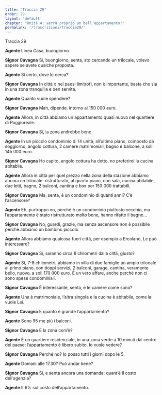 ```yaml
---
title: 'Traccia 29'
order: 29
layout: 'default'
chapter: "Unità 4: Verrà proprio un bell'appartamento!"
permalink: '/trascrizioni/traccia29/'
---
```


Traccia 29

**Agente** Linea Casa, buongiorno.

**Signor Cavagna** Sì, buongiorno, senta, sto cercando un trilocale, volevo sapere se avete qualche proposta.

**Agente** Sì certo, dove lo cerca?

**Signor Cavagna** In città o nei paesi limitrofi, non è importante, basta che sia in una zona tranquilla e ben servita.

**Agente** Quanto vuole spendere?

**Signor Cavagna** Mah, dipende, intorno ai 150 000 euro.

**Agente** Allora, in città abbiamo un appartamento quasi nuovo nel quartiere di Poggioreale.

**Signor Cavagna** Sì, la zona andrebbe bene.

**Agente** In un piccolo condominio di 14 unità, all’ultimo piano, composto da soggiorno, angolo cottura, 2 camere matrimoniali, bagno e balcone, a soli 145 000 euro.

**Signor Cavagna** Ho capito, angolo cottura ha detto, no preferirei la cucina abitabile.

**Agente** Allora in città per quel prezzo nella zona della stazione abbiamo ancora un trilocale: ristrutturato, al quarto piano, con sala, cucina abitabile, due letti, bagno, 2 balconi, cantina e box per 150 000 trattabili.

**Signor Cavagna** Ma, senta, è un condominio di quanti anni? C’è l’ascensore?

**Agente** Eh, purtroppo no, perché è un condominio piuttosto vecchio, ma l’appartamento è stato ristrutturato molto bene, hanno rifatto il bagno...

**Signor Cavagna** No, guardi, grazie, ma senza ascensore non è possibile perché abbiamo un bambino piccolo.

**Agente** Allora abbiamo qualcosa fuori città, per esempio a Ercolano, Le può interessare?

**Signor Cavagna** Sì, saranno circa 8 chilometri dalla città, giusto?

**Agente** Sì, 7-8 chilometri, abbiamo in villa di due famiglie un ampio trilocale al primo piano, con doppi servizi, 2 balconi, garage, cantina, veramente bello, nuovo, a soli 170 000 euro. È un vero affare, anche perché non ci sono spese condominiali.

**Signor Cavagna** È interessante, senta, e le camere come sono?

**Agente** Una è matrimoniale, l’altra singola e la cucina è abitabile, come la vuole Lei.

**Signor Cavagna** E quanto è grande l’appartamento?

**Agente** Sono 95 mq più i balconi.

**Signor Cavagna** E la zona com’è?

**Agente** È un quartiere residenziale, in una zona verde a 10 minuti dal centro del paese; l’appartamento è libero subito, lo vuole vedere?

**Signor Cavagna** Perché no? Io posso tutti i giorni dopo le 5.

**Agente** Domani alle 17.30? Può andar bene?

**Signor Cavagna** Sì, e senta ancora una domanda: quant’è il costo dell’agenzia?

**Agente** Il 6% sul costo dell’appartamento.
